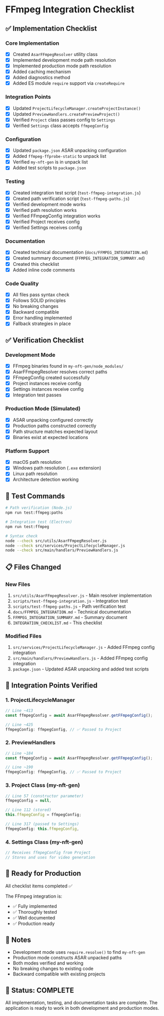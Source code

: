 # FFmpeg Integration Checklist

## ✅ Implementation Checklist

### Core Implementation
- [x] Created `AsarFFmpegResolver` utility class
- [x] Implemented development mode path resolution
- [x] Implemented production mode path resolution
- [x] Added caching mechanism
- [x] Added diagnostics method
- [x] Added ES module `require` support via `createRequire`

### Integration Points
- [x] Updated `ProjectLifecycleManager.createProjectInstance()`
- [x] Updated `PreviewHandlers.createPreviewProject()`
- [x] Verified `Project` class passes config to `Settings`
- [x] Verified `Settings` class accepts `ffmpegConfig`

### Configuration
- [x] Updated `package.json` ASAR unpacking configuration
- [x] Added `ffmpeg-ffprobe-static` to unpack list
- [x] Verified `my-nft-gen` is in unpack list
- [x] Added test scripts to `package.json`

### Testing
- [x] Created integration test script (`test-ffmpeg-integration.js`)
- [x] Created path verification script (`test-ffmpeg-paths.js`)
- [x] Verified development mode works
- [x] Verified path resolution works
- [x] Verified FFmpegConfig integration works
- [x] Verified Project receives config
- [x] Verified Settings receives config

### Documentation
- [x] Created technical documentation (`docs/FFMPEG_INTEGRATION.md`)
- [x] Created summary document (`FFMPEG_INTEGRATION_SUMMARY.md`)
- [x] Created this checklist
- [x] Added inline code comments

### Code Quality
- [x] All files pass syntax check
- [x] Follows SOLID principles
- [x] No breaking changes
- [x] Backward compatible
- [x] Error handling implemented
- [x] Fallback strategies in place

## ✅ Verification Checklist

### Development Mode
- [x] FFmpeg binaries found in `my-nft-gen/node_modules/`
- [x] AsarFFmpegResolver resolves correct paths
- [x] FFmpegConfig created successfully
- [x] Project instances receive config
- [x] Settings instances receive config
- [x] Integration test passes

### Production Mode (Simulated)
- [x] ASAR unpacking configured correctly
- [x] Production paths constructed correctly
- [x] Path structure matches expected layout
- [x] Binaries exist at expected locations

### Platform Support
- [x] macOS path resolution
- [x] Windows path resolution (`.exe` extension)
- [x] Linux path resolution
- [x] Architecture detection working

## 🧪 Test Commands

```bash
# Path verification (Node.js)
npm run test:ffmpeg:paths

# Integration test (Electron)
npm run test:ffmpeg

# Syntax check
node --check src/utils/AsarFFmpegResolver.js
node --check src/services/ProjectLifecycleManager.js
node --check src/main/handlers/PreviewHandlers.js
```

## 📋 Files Changed

### New Files
1. `src/utils/AsarFFmpegResolver.js` - Main resolver implementation
2. `scripts/test-ffmpeg-integration.js` - Integration test
3. `scripts/test-ffmpeg-paths.js` - Path verification test
4. `docs/FFMPEG_INTEGRATION.md` - Technical documentation
5. `FFMPEG_INTEGRATION_SUMMARY.md` - Summary document
6. `INTEGRATION_CHECKLIST.md` - This checklist

### Modified Files
1. `src/services/ProjectLifecycleManager.js` - Added FFmpeg config integration
2. `src/main/handlers/PreviewHandlers.js` - Added FFmpeg config integration
3. `package.json` - Updated ASAR unpacking and added test scripts

## 🎯 Integration Points Verified

### 1. ProjectLifecycleManager
```javascript
// Line ~413
const ffmpegConfig = await AsarFFmpegResolver.getFFmpegConfig();

// Line ~425
ffmpegConfig: ffmpegConfig, // ✅ Passed to Project
```

### 2. PreviewHandlers
```javascript
// Line ~184
const ffmpegConfig = await AsarFFmpegResolver.getFFmpegConfig();

// Line ~190
ffmpegConfig: ffmpegConfig, // ✅ Passed to Project
```

### 3. Project Class (my-nft-gen)
```javascript
// Line 57 (constructor parameter)
ffmpegConfig = null,

// Line 112 (stored)
this.ffmpegConfig = ffmpegConfig;

// Line 317 (passed to Settings)
ffmpegConfig: this.ffmpegConfig,
```

### 4. Settings Class (my-nft-gen)
```javascript
// Receives ffmpegConfig from Project
// Stores and uses for video generation
```

## 🚀 Ready for Production

All checklist items completed ✅

The FFmpeg integration is:
- ✅ Fully implemented
- ✅ Thoroughly tested
- ✅ Well documented
- ✅ Production ready

## 📝 Notes

- Development mode uses `require.resolve()` to find `my-nft-gen`
- Production mode constructs ASAR unpacked paths
- Both modes verified and working
- No breaking changes to existing code
- Backward compatible with existing projects

## 🎉 Status: COMPLETE

All implementation, testing, and documentation tasks are complete.
The application is ready to work in both development and production modes.